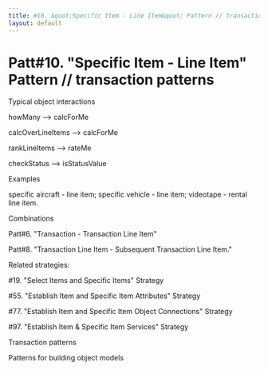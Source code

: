 ```yaml
---
title: #10. &quot;Specific Item - Line Item&quot; Pattern // transaction patterns
layout: default
---
```




# Patt#10. &quot;Specific Item - Line Item&quot; Pattern // transaction patterns 

 

Typical object interactions 

 howMany --&gt; calcForMe 

 calcOverLineItems --&gt; calcForMe 

 rankLineItems --&gt; rateMe 

 checkStatus --&gt; isStatusValue 

Examples

 specific aircraft - line item; specific vehicle - line item; videotape - rental
line item. 

Combinations 

Patt#6. &quot;Transaction - Transaction Line
Item&quot; 

Patt#8. &quot;Transaction Line Item - Subsequent
Transaction Line Item.&quot; 

Related strategies: 

#19. &quot;Select Items and Specific Items&quot;
Strategy 

#55. &quot;Establish Item and Specific Item
Attributes&quot; Strategy 

#77. &quot;Establish Item and Specific Item Object
Connections&quot; Strategy 

#97. &quot;Establish Item &amp; Specific Item
Services&quot; Strategy 

Transaction patterns

Patterns for building object models



